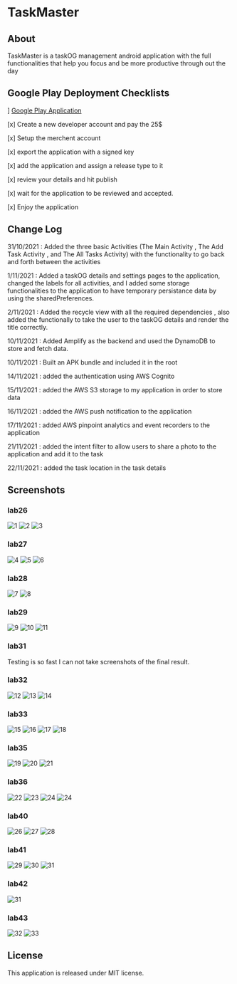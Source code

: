 # TaskMaster

## About

TaskMaster is a taskOG management android application with the full functionalities that help you
focus and be more productive through out the day

## Google Play Deployment Checklists
]
[Google Play Application](https://play.google.com/store/apps/details?id=com.osaid.taskmaster)

[x] Create a new developer account and pay the 25$

[x] Setup the merchent account

[x] export the application with a signed key

[x] add the application and assign a release type to it

[x] review your details and hit publish

[x] wait for the application to be reviewed and accepted.

[x] Enjoy the application

## Change Log

31/10/2021 : Added the three basic Activities (The Main Activity , The Add Task Activity , and The
All Tasks Activity) with the functionality to go back and forth between the activities

1/11/2021 : Added a taskOG details and settings pages to the application, changed the labels for all
activities, and I added some storage functionalities to the application to have temporary
persistance data by using the sharedPreferences.

2/11/2021 : Added the recycle view with all the required dependencies , also added the functionally
to take the user to the taskOG details and render the title correctly.

10/11/2021 : Added Amplify as the backend and used the DynamoDB to store and fetch data.

10/11/2021 : Built an APK bundle and included it in the root

14/11/2021 : added the authentication using AWS Cognito

15/11/2021 : added the AWS S3 storage to my application in order to store data

16/11/2021 : added the AWS push notification to the application

17/11/2021 : added AWS pinpoint analytics and event recorders to the application

21/11/2021 : added the intent filter to allow users to share a photo to the application and add it to the task

22/11/2021 : added the task location in the task details

## Screenshots

### lab26

![1](./screenshots/OLD/1.png)
![2](./screenshots/OLD/2.png)
![3](./screenshots/OLD/3.png)

### lab27

![4](./screenshots/OLD/4.png)
![5](./screenshots/OLD/5.png)
![6](./screenshots/OLD/6.png)

### lab28

![7](./screenshots/OLD/7.png)
![8](./screenshots/OLD/8.png)

### lab29

![9](screenshots/OLD/9.png)
![10](screenshots/OLD/10.png)
![11](screenshots/OLD/11.png)

### lab31

Testing is so fast I can not take screenshots of the final result.

### lab32

![12](screenshots/OLD/12.png)
![13](screenshots/OLD/13.png)
![14](screenshots/OLD/14.png)

### lab33

![15](screenshots/OLD/15.png)
![16](screenshots/OLD/16.png)
![17](screenshots/OLD/17.png)
![18](screenshots/OLD/18.png)

### lab35

![19](screenshots/OLD/19.png)
![20](screenshots/OLD/20.png)
![21](screenshots/OLD/21.png)

### lab36

![22](screenshots/OLD/22.png)
![23](screenshots/OLD/23.png)
![24](screenshots/OLD/24.png)
![24](screenshots/OLD/25.png)

### lab40

![26](screenshots/OLD/26.png)
![27](screenshots/OLD/27.png)
![28](screenshots/OLD/28.png)

### lab41

![29](screenshots/OLD/29.png)
![30](screenshots/OLD/30.png)
![31](screenshots/OLD/31.png)

### lab42

![31](screenshots/OLD/31.png)

### lab43

![32](screenshots/32.png)
![33](screenshots/33.png)

## License

This application is released under MIT license.
